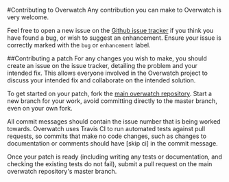 #Contributing to Overwatch
Any contribution you can make to Overwatch is very welcome.

Feel free to open a new issue on the [Github issue tracker](https://github.com/zsturgess/overwatch/issues) if you think you have found a bug, or wish to suggest an enhancement. Ensure your issue is correctly marked with the `bug` or `enhancement` label.

##Contributing a patch
For any changes you wish to make, you should create an issue on the issue tracker, detailing the problem and your intended fix. This allows everyone involved in the Overwatch project to discuss your intended fix and collaborate on the intended solution.

To get started on your patch, fork the [main overwatch repository](https://github.com/zsturgess/overwatch). Start a new branch for your work, avoid committing directly to the master branch, even on your own fork.

All commit messages should contain the issue number that is being worked towards. Overwatch uses Travis CI to run automated tests against pull requests, so commits that make no code changes, such as changes to documentation or comments should have [skip ci] in the commit message.

Once your patch is ready (including writing any tests or documentation, and checking the existing tests do not fail), submit a pull request on the main overwatch repository's master branch.
